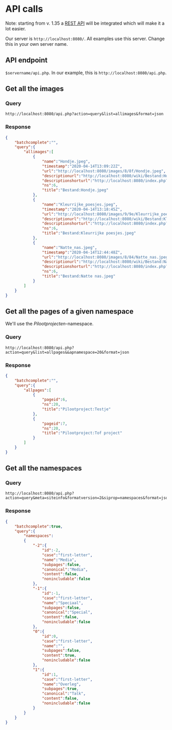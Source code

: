 # API calls

Note: starting from v. 1.35 a [REST API](https://www.mediawiki.org/wiki/API:REST_API) will be integrated which will make it a lot easier.

Our server is `http://localhost:8080/`. All examples use this server. Change this in your own server name.

## API endpoint

`$servername/api.php`. In our example, this is `http://localhost:8080/api.php`.

## Get all the images

### Query

```http
http://localhost:8080/api.php?action=query&list=allimages&format=json
```

### Response

```json
{
    "batchcomplete":"",
    "query":{
        "allimages":[
            {
                "name":"Hondje.jpeg",
                "timestamp":"2020-04-14T13:09:22Z",
                "url":"http://localhost:8080/images/8/8f/Hondje.jpeg",
                "descriptionurl":"http://localhost:8080/wiki/Bestand:Hondje.jpeg",
                "descriptionshorturl":"http://localhost:8080/index.php?curid=3",
                "ns":6,
                "title":"Bestand:Hondje.jpeg"
            },
            {
                "name":"Kleurrijke_poesjes.jpeg",
                "timestamp":"2020-04-14T13:18:45Z",
                "url":"http://localhost:8080/images/9/9e/Kleurrijke_poesjes.jpeg",
                "descriptionurl":"http://localhost:8080/wiki/Bestand:Kleurrijke_poesjes.jpeg",
                "descriptionshorturl":"http://localhost:8080/index.php?curid=4",
                "ns":6,
                "title":"Bestand:Kleurrijke poesjes.jpeg"
            },
            {
                "name":"Natte_nas.jpeg",
                "timestamp":"2020-04-14T12:44:48Z",
                "url":"http://localhost:8080/images/8/84/Natte_nas.jpeg",
                "descriptionurl":"http://localhost:8080/wiki/Bestand:Natte_nas.jpeg",
                "descriptionshorturl":"http://localhost:8080/index.php?curid=2",
                "ns":6,
                "title":"Bestand:Natte nas.jpeg"
            }
        ]
    }
}
```

## Get all the pages of a given namespace

We'll use the _Pilootprojecten_-namespace.

### Query

```http
http://localhost:8080/api.php?action=query&list=allpages&&apnamespace=20&format=json
```

### Response

```json
{
    "batchcomplete":"",
    "query":{
        "allpages":[
            {
                "pageid":6,
                "ns":20,
                "title":"Pilootproject:Testje"
            },
            {
                "pageid":7,
                "ns":20,
                "title":"Pilootproject:Tof project"
            }
        ]
    }
}
```

## Get all the namespaces

### Query

```http
http://localhost:8080/api.php?action=query&meta=siteinfo&formatversion=2&siprop=namespaces&format=json
```

### Response

```json
{
    "batchcomplete":true,
    "query":{
        "namespaces":
        {
            "-2":{
                "id":-2,
                "case":"first-letter",
                "name":"Media",
                "subpages":false,
                "canonical":"Media",
                "content":false,
                "nonincludable":false
            },
            "-1":{
                "id":-1,
                "case":"first-letter",
                "name":"Speciaal",
                "subpages":false,
                "canonical":"Special",
                "content":false,
                "nonincludable":false
            },
            "0":{
                "id":0,
                "case":"first-letter",
                "name":"",
                "subpages":false,
                "content":true,
                "nonincludable":false
            },
            "1":{
                "id":1,
                "case":"first-letter",
                "name":"Overleg",
                "subpages":true,
                "canonical":"Talk",
                "content":false,
                "nonincludable":false
            }
        }
    }
}
```
